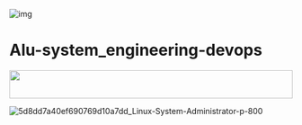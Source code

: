![img](https://start.alueducation.com/resource/1568810909000/AluLogoForAdmissions)

# Alu-system_engineering-devops
<img width="100%" height="50" src="https://i.imgur.com/dBaSKWF.gif" />

![5d8dd7a40ef690769d10a7dd_Linux-System-Administrator-p-800](https://github.com/Ronnie5562/alu-system_engineering-devops/assets/110787129/325c0f6c-b934-4805-b91a-2188bcc3b57e)
